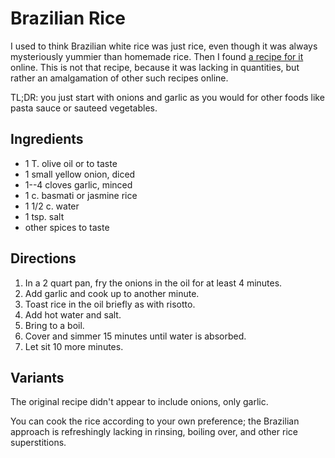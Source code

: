 # Brazilian Rice

I used to think Brazilian white rice was just rice, even though it was always mysteriously yummier than homemade rice.  Then I found [a recipe for it](https://braziliankitchenabroad.com/brazilian-white-rice/) online.  This is not that recipe, because it was lacking in quantities, but rather an amalgamation of other such recipes online.

TL;DR: you just start with onions and garlic as you would for other foods like pasta sauce or sauteed vegetables.

## Ingredients

* 1 T. olive oil or to taste
* 1 small yellow onion, diced
* 1--4 cloves garlic, minced
* 1 c. basmati or jasmine rice
* 1 1/2 c. water
* 1 tsp. salt
* other spices to taste

## Directions

1. In a 2 quart pan, fry the onions in the oil for at least 4 minutes.
2. Add garlic and cook up to another minute.
3. Toast rice in the oil briefly as with risotto.
4. Add hot water and salt.
5. Bring to a boil.
6. Cover and simmer 15 minutes until water is absorbed.
7. Let sit 10 more minutes.

## Variants

The original recipe didn't appear to include onions, only garlic.

You can cook the rice according to your own preference; the Brazilian approach is refreshingly lacking in rinsing, boiling over, and other rice superstitions.
